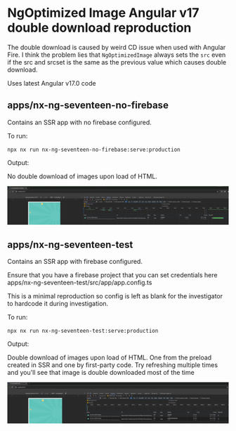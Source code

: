 # NgOptimized Image Angular v17 double download reproduction

The double download is caused by weird CD issue when used with Angular Fire. I think the problem lies that `NgOptimizedImage` always sets the `src` even if the src and srcset is the same as the previous value which causes double download.

Uses latest Angular v17.0 code

## apps/nx-ng-seventeen-no-firebase

Contains an SSR app with no firebase configured.

To run:

```shell
npx nx run nx-ng-seventeen-no-firebase:serve:production
```

Output:

No double download of images upon load of HTML.

<img src="./docs/assets/no-firebase-v17.png">

## apps/nx-ng-seventeen-test

Contains an SSR app with firebase configured.

Ensure that you have a firebase project that you can set credentials here apps/nx-ng-seventeen-test/src/app/app.config.ts

This is a minimal reproduction so config is left as blank for the investigator to hardcode it during investigation.

To run:

```shell
npx nx run nx-ng-seventeen-test:serve:production
```

Output:

Double download of images upon load of HTML. One from the preload created in SSR and one by first-party code. Try refreshing multiple times and you'll see that image is double downloaded most of the time

<img src="./docs/assets/double-download-v17.0.png">
